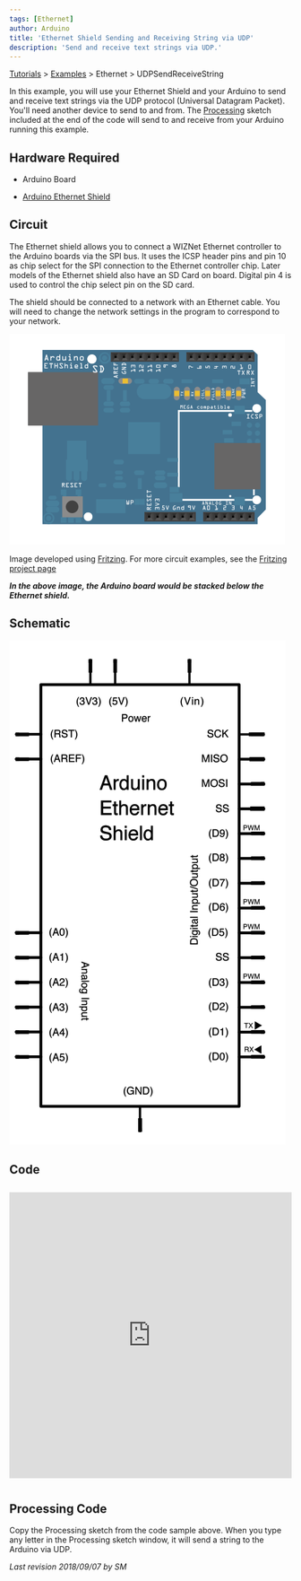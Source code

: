 ```yaml
---
tags: [Ethernet]
author: Arduino
title: 'Ethernet Shield Sending and Receiving String via UDP'
description: 'Send and receive text strings via UDP.'
---
```


[Tutorials](/en/Tutorial/HomePage) > [Examples](/en/Tutorial/LibraryExamples) > Ethernet > UDPSendReceiveString

In this example, you will use your Ethernet Shield and your Arduino to send and receive text strings via the UDP protocol (Universal Datagram Packet). You'll need another device to send to and from.  The [Processing](http://www.processing.org) sketch included at the end of the code will send to and receive from your Arduino running this example.

## Hardware Required

- Arduino Board

- [Arduino Ethernet Shield](/hardware/ethernet-shield-rev2)

## Circuit

The Ethernet shield allows you to connect a WIZNet Ethernet controller to the Arduino boards via the SPI bus. It uses the ICSP header pins and pin 10 as chip select for the SPI connection to the Ethernet controller chip. Later models of the Ethernet shield also have an SD Card on board. Digital pin 4 is used to control the chip select pin on the SD card.

The shield should be connected to a network with an Ethernet cable.  You will need to change the network settings in the program to correspond to your network.

![The circuit for this tutorial.](assets/EthernetShieldF_bb.png)

Image developed using [Fritzing](http://www.fritzing.org). For more circuit examples, see the [Fritzing project page](http://fritzing.org/projects/)

***In the above  image, the Arduino board would be stacked below the Ethernet shield.***

## Schematic

![The schematic for this tutorial.](assets/EthernetShield_sch.png)

## Code

<iframe src='https://create.arduino.cc/example/library/ethernet_2_0_0/ethernet_2_0_0%5Cexamples%5CUDPSendReceiveString/UDPSendReceiveString/preview?embed' style='height:510px;width:100%;margin:10px 0' frameborder='0'></iframe>

## Processing Code

Copy the Processing sketch from the code sample above. When you type any letter in the Processing sketch window, it will send a string to the Arduino via UDP.


*Last revision 2018/09/07 by SM*
